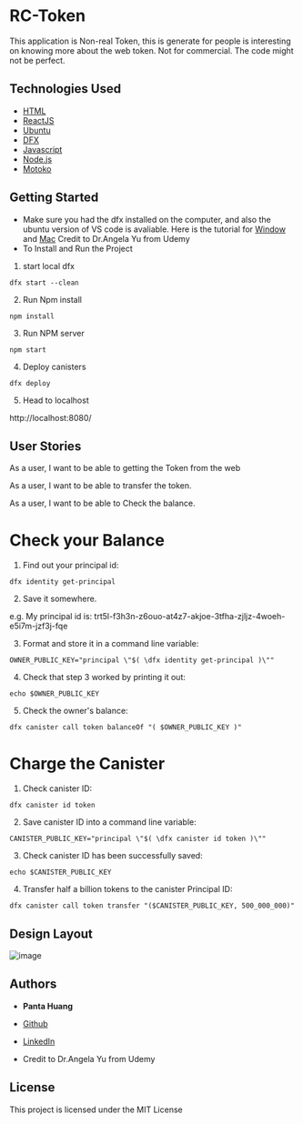 # RC-Token
This application is Non-real Token, this is generate for people is interesting on knowing more about the web token. Not for commercial. The code might not be perfect.

## Technologies Used

* [HTML](https://developer.mozilla.org/en-US/docs/Web/HTML)
* [ReactJS](https://reactjs.org/)
* [Ubuntu](https://ubuntu.com/)
* [DFX](https://smartcontracts.org/docs/current/developer-docs/quickstart/hello10mins)
* [Javascript](https://developer.mozilla.org/en-US/docs/Web/JavaScript)
* [Node.js](https://nodejs.org/en/)
* [Motoko](https://smartcontracts.org/docs/current/developer-docs/build/languages/motoko/)


## Getting Started
- Make sure you had the dfx installed on the computer, and also the ubuntu version of VS code is avaliable. Here is the tutorial for [Window](https://docs.google.com/document/d/e/2PACX-1vTNicu-xuf4EiLAehHIqgfpjAnPjzqMGT-xpZVvYaAWNyvzYK_Ceve_me4PVRIxpzH7ea5PAX9NxGwY/pub) and [Mac](https://docs.google.com/document/d/e/2PACX-1vTSgoWcVvuMW4Aa78MyqeK0_ZRl_MaV7rS-tdhya3jlPbSSbxczQFCohrGf87T4F7tJKXwTjT2z_QSq/pub) Credit to Dr.Angela Yu from Udemy
- To Install and Run the Project

1. start local dfx

```
dfx start --clean
```
2. Run Npm install

```
npm install
```

3. Run NPM server

```
npm start
```

4. Deploy canisters

```
dfx deploy 
```

5. Head to localhost

http://localhost:8080/

## User Stories

As a user, I want to be able to getting the Token from the web

As a user, I want to be able to transfer the token.

As a user, I want to be able to Check the balance.

# Check your Balance

1. Find out your principal id:

```
dfx identity get-principal
```

2. Save it somewhere.

e.g. My principal id is: trt5l-f3h3n-z6ouo-at4z7-akjoe-3tfha-zjljz-4woeh-e5i7m-jzf3j-fqe


3. Format and store it in a command line variable:
```
OWNER_PUBLIC_KEY="principal \"$( \dfx identity get-principal )\""
```

4. Check that step 3 worked by printing it out:
```
echo $OWNER_PUBLIC_KEY
```

5. Check the owner's balance:
```
dfx canister call token balanceOf "( $OWNER_PUBLIC_KEY )"
```

# Charge the Canister


1. Check canister ID:
```
dfx canister id token
```

2. Save canister ID into a command line variable:
```
CANISTER_PUBLIC_KEY="principal \"$( \dfx canister id token )\""
```

3. Check canister ID has been successfully saved:
```
echo $CANISTER_PUBLIC_KEY
```

4. Transfer half a billion tokens to the canister Principal ID:
```
dfx canister call token transfer "($CANISTER_PUBLIC_KEY, 500_000_000)"
```

## Design Layout
![image](https://user-images.githubusercontent.com/87446864/168391903-3c965bbb-bcb4-435c-b9e0-a4d6a01051d6.png)


## Authors

* **Panta Huang** 
- [Github](https://github.com/willyhuang18)
- [LinkedIn](https://www.linkedin.com/feed/)

- Credit to Dr.Angela Yu from Udemy


## License

This project is licensed under the MIT License 
